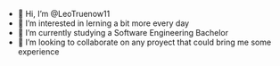 - 👋 Hi, I’m @LeoTruenow11
- 👀 I’m interested in lerning a bit more every day 
- 🌱 I’m currently studying a Software Engineering Bachelor
- 💞️ I’m looking to collaborate on any proyect that could bring me some experience 
